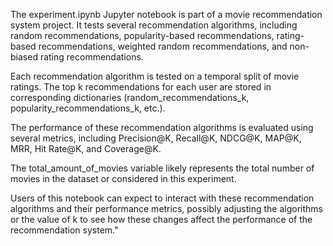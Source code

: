 The experiment.ipynb Jupyter notebook is part of a movie recommendation system project. It tests several recommendation algorithms, including random recommendations, popularity-based recommendations, rating-based recommendations, weighted random recommendations, and non-biased rating recommendations.

Each recommendation algorithm is tested on a temporal split of movie ratings. The top k recommendations for each user are stored in corresponding dictionaries (random_recommendations_k, popularity_recommendations_k, etc.).

The performance of these recommendation algorithms is evaluated using several metrics, including Precision@K, Recall@K, NDCG@K, MAP@K, MRR, Hit Rate@K, and Coverage@K.

The total_amount_of_movies variable likely represents the total number of movies in the dataset or considered in this experiment.

Users of this notebook can expect to interact with these recommendation algorithms and their performance metrics, possibly adjusting the algorithms or the value of k to see how these changes affect the performance of the recommendation system."